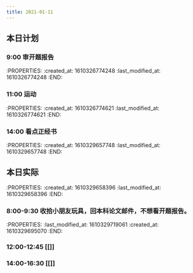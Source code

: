 ```yaml
---
title: 2021-01-11
---
```


## 本日计划
### 9:00 审开题报告
:PROPERTIES:
:created_at: 1610326774248
:last_modified_at: 1610326774248
:END:
### 11:00 运动
:PROPERTIES:
:created_at: 1610326774621
:last_modified_at: 1610326774621
:END:
### 14:00 看点正经书
:PROPERTIES:
:created_at: 1610329657748
:last_modified_at: 1610329657748
:END:
## 本日实际
:PROPERTIES:
:created_at: 1610329658396
:last_modified_at: 1610329658396
:END:
### 8:00-9:30 收拾小朋友玩具，回本科论文邮件，不想看开题报告。
:PROPERTIES:
:last_modified_at: 1610329719061
:created_at: 1610329695070
:END:
### 12:00-12:45 [[]]
### 14:00-16:30 [[]]
### 
